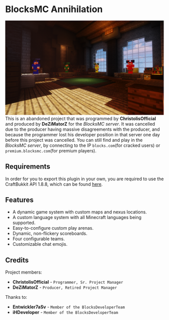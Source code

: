 # BlocksMC Annihilation
![Header](https://github.com/ChristolisOfficial/blocksmc-annihilation/blob/master/res/header.png)
This is an abandoned project that was programmed by **ChristolisOfficial** and produced by **DeZiMatorZ** for the *BlocksMC server*. It was cancelled due to the producer having massive disagreements with the producer, and because the programmer lost his developer position in that server one day before this project was cancelled. You can still find and play in the *BlocksMC server*, by connecting to the IP `blocks.com`(for cracked users) or `premium.blocksmc.com`(for premium players).

## Requirements
In order for you to export this plugin in your own, you are required to use the CraftBukkit API 1.8.8, which can be found [here](https://getbukkit.org/get/lZ6lfqphkPczgKPMdwAmF90p1rPRYPcC).

## Features
* A dynamic game system with custom maps and nexus locations.
* A custom language system with all Minecraft languages being supported.
* Easy-to-configure custom play arenas.
* Dynamic, non-flickery scoreboards.
* Four configurable teams.
* Customizable chat emojis.

## Credits
Project members:
* **ChristolisOfficial** - `Programmer, Sr. Project Manager`
* **DeZiMatorZ** - `Producer, Retired Project Manager`

Thanks to:
* **Entwickler7aSv** - `Member of the BlocksDeveloperTeam`
* **iHDeveloper** - `Member of the BlocksDeveloperTeam`

